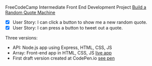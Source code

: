FreeCodeCamp Intermediate Front End Development Project [Build a Random Quote Machine](https://www.freecodecamp.org/challenges/build-a-random-quote-machine)
- [x] User Story: I can click a button to show me a new random quote.
- [x] User Story: I can press a button to tweet out a quote.

Three versions:
- API: Node.js app using Express, HTML, CSS, JS
- Array: Front-end app in HTML, CSS, JS [live app](http://random-quotes-array-mussol.surge.sh/)
- First draft version created at CodePen.io [see pen](http://codepen.io/mussol/pen/zNzGXJ)